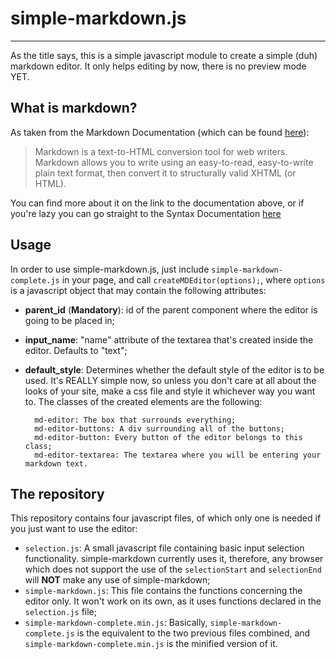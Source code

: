 # simple-markdown.js
***

As the title says, this is a simple javascript module to create a simple (duh) markdown editor. It only helps editing by now, there is no preview mode YET.

## What is markdown?

As taken from the Markdown Documentation (which can be found [here](http://daringfireball.net/projects/markdown/ "Markdown docs")):

> Markdown is a text-to-HTML conversion tool for web writers. Markdown allows you to write using an easy-to-read, easy-to-write plain text format, then convert it to structurally valid XHTML (or HTML).

You can find more about it on the link to the documentation above, or if you're lazy you can go straight to the Syntax Documentation [here](http://daringfireball.net/projects/markdown/syntax)

## Usage

In order to use simple-markdown.js, just include `simple-markdown-complete.js` in your page, and call `createMDEditor(options);`, where  `options` is a javascript object that may contain the following attributes:

- **parent_id** (**Mandatory**): id of the parent component where the editor is going to be placed in;
- **input_name**: "name" attribute of the textarea that's created inside the editor. Defaults to "text";
- **default_style**: Determines whether the default style of the editor is to be used. It's REALLY simple now, so unless you don't care at all about the looks of your site, make a css file and style it whichever way you want to. The classes of the created elements are the following:

        md-editor: The box that surrounds everything;
        md-editor-buttons: A div surrounding all of the buttons;
        md-editor-button: Every button of the editor belongs to this class;
        md-editor-textarea: The textarea where you will be entering your markdown text.

## The repository

This repository contains four javascript files, of which only one is needed if you just want to use the editor:

- `selection.js`: A small javascript file containing basic input selection functionality. simple-markdown currently uses it, therefore, any browser which does not support the use of the `selectionStart` and `selectionEnd` will **NOT** make any use of simple-markdown;
- `simple-markdown.js`: This file contains the functions concerning the editor only. It won't work on its own, as it uses functions declared in the `selection.js` file;
- `simple-markdown-complete.min.js`: Basically, `simple-markdown-complete.js` is the equivalent to the two previous files combined, and `simple-markdown-complete.min.js` is the minified version of it.
